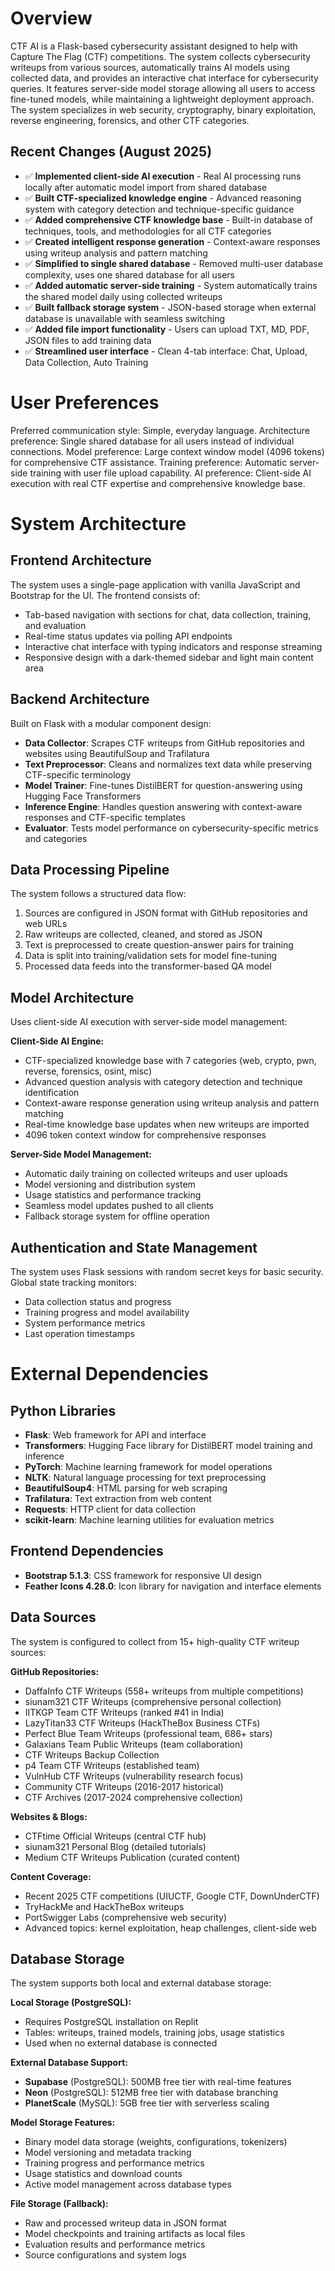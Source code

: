 # Overview

CTF AI is a Flask-based cybersecurity assistant designed to help with Capture The Flag (CTF) competitions. The system collects cybersecurity writeups from various sources, automatically trains AI models using collected data, and provides an interactive chat interface for cybersecurity queries. It features server-side model storage allowing all users to access fine-tuned models, while maintaining a lightweight deployment approach. The system specializes in web security, cryptography, binary exploitation, reverse engineering, forensics, and other CTF categories.

## Recent Changes (August 2025)
- ✅ **Implemented client-side AI execution** - Real AI processing runs locally after automatic model import from shared database
- ✅ **Built CTF-specialized knowledge engine** - Advanced reasoning system with category detection and technique-specific guidance
- ✅ **Added comprehensive CTF knowledge base** - Built-in database of techniques, tools, and methodologies for all CTF categories
- ✅ **Created intelligent response generation** - Context-aware responses using writeup analysis and pattern matching
- ✅ **Simplified to single shared database** - Removed multi-user database complexity, uses one shared database for all users
- ✅ **Added automatic server-side training** - System automatically trains the shared model daily using collected writeups
- ✅ **Built fallback storage system** - JSON-based storage when external database is unavailable with seamless switching
- ✅ **Added file import functionality** - Users can upload TXT, MD, PDF, JSON files to add training data
- ✅ **Streamlined user interface** - Clean 4-tab interface: Chat, Upload, Data Collection, Auto Training

# User Preferences

Preferred communication style: Simple, everyday language.
Architecture preference: Single shared database for all users instead of individual connections.
Model preference: Large context window model (4096 tokens) for comprehensive CTF assistance.
Training preference: Automatic server-side training with user file upload capability.
AI preference: Client-side AI execution with real CTF expertise and comprehensive knowledge base.

# System Architecture

## Frontend Architecture
The system uses a single-page application with vanilla JavaScript and Bootstrap for the UI. The frontend consists of:
- Tab-based navigation with sections for chat, data collection, training, and evaluation
- Real-time status updates via polling API endpoints
- Interactive chat interface with typing indicators and response streaming
- Responsive design with a dark-themed sidebar and light main content area

## Backend Architecture
Built on Flask with a modular component design:
- **Data Collector**: Scrapes CTF writeups from GitHub repositories and websites using BeautifulSoup and Trafilatura
- **Text Preprocessor**: Cleans and normalizes text data while preserving CTF-specific terminology
- **Model Trainer**: Fine-tunes DistilBERT for question-answering using Hugging Face Transformers
- **Inference Engine**: Handles question answering with context-aware responses and CTF-specific templates
- **Evaluator**: Tests model performance on cybersecurity-specific metrics and categories

## Data Processing Pipeline
The system follows a structured data flow:
1. Sources are configured in JSON format with GitHub repositories and web URLs
2. Raw writeups are collected, cleaned, and stored as JSON
3. Text is preprocessed to create question-answer pairs for training
4. Data is split into training/validation sets for model fine-tuning
5. Processed data feeds into the transformer-based QA model

## Model Architecture
Uses client-side AI execution with server-side model management:

**Client-Side AI Engine:**
- CTF-specialized knowledge base with 7 categories (web, crypto, pwn, reverse, forensics, osint, misc)
- Advanced question analysis with category detection and technique identification
- Context-aware response generation using writeup analysis and pattern matching
- Real-time knowledge base updates when new writeups are imported
- 4096 token context window for comprehensive responses

**Server-Side Model Management:**
- Automatic daily training on collected writeups and user uploads
- Model versioning and distribution system
- Usage statistics and performance tracking
- Seamless model updates pushed to all clients
- Fallback storage system for offline operation

## Authentication and State Management
The system uses Flask sessions with random secret keys for basic security. Global state tracking monitors:
- Data collection status and progress
- Training progress and model availability
- System performance metrics
- Last operation timestamps

# External Dependencies

## Python Libraries
- **Flask**: Web framework for API and interface
- **Transformers**: Hugging Face library for DistilBERT model training and inference
- **PyTorch**: Machine learning framework for model operations
- **NLTK**: Natural language processing for text preprocessing
- **BeautifulSoup4**: HTML parsing for web scraping
- **Trafilatura**: Text extraction from web content
- **Requests**: HTTP client for data collection
- **scikit-learn**: Machine learning utilities for evaluation metrics

## Frontend Dependencies
- **Bootstrap 5.1.3**: CSS framework for responsive UI design
- **Feather Icons 4.28.0**: Icon library for navigation and interface elements

## Data Sources
The system is configured to collect from 15+ high-quality CTF writeup sources:

**GitHub Repositories:**
- DaffaInfo CTF Writeups (558+ writeups from multiple competitions)
- siunam321 CTF Writeups (comprehensive personal collection)
- IITKGP Team CTF Writeups (ranked #41 in India)
- LazyTitan33 CTF Writeups (HackTheBox Business CTFs)
- Perfect Blue Team Writeups (professional team, 686+ stars)
- Galaxians Team Public Writeups (team collaboration)
- CTF Writeups Backup Collection
- p4 Team CTF Writeups (established team)
- VulnHub CTF Writeups (vulnerability research focus)
- Community CTF Writeups (2016-2017 historical)
- CTF Archives (2017-2024 comprehensive collection)

**Websites & Blogs:**
- CTFtime Official Writeups (central CTF hub)
- siunam321 Personal Blog (detailed tutorials)
- Medium CTF Writeups Publication (curated content)

**Content Coverage:**
- Recent 2025 CTF competitions (UIUCTF, Google CTF, DownUnderCTF)
- TryHackMe and HackTheBox writeups
- PortSwigger Labs (comprehensive web security)
- Advanced topics: kernel exploitation, heap challenges, client-side web

## Database Storage

The system supports both local and external database storage:

**Local Storage (PostgreSQL):**
- Requires PostgreSQL installation on Replit
- Tables: writeups, trained models, training jobs, usage statistics
- Used when no external database is connected

**External Database Support:**
- **Supabase** (PostgreSQL): 500MB free tier with real-time features
- **Neon** (PostgreSQL): 512MB free tier with database branching
- **PlanetScale** (MySQL): 5GB free tier with serverless scaling

**Model Storage Features:**
- Binary model data storage (weights, configurations, tokenizers)
- Model versioning and metadata tracking
- Training progress and performance metrics
- Usage statistics and download counts
- Active model management across database types

**File Storage (Fallback):**
- Raw and processed writeup data in JSON format
- Model checkpoints and training artifacts as local files
- Evaluation results and performance metrics
- Source configurations and system logs